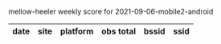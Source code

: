 mellow-heeler weekly score for 2021-09-06-mobile2-android

|date|site|platform|obs total|bssid|ssid|
|--|--|--|--|--|--|
